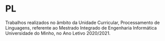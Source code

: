 # PL
Trabalhos realizados no âmbito da Unidade Curricular, Processamento de Linguagens, referente ao Mestrado Integrado de Engenharia Informática Universidade do Minho, no Ano Letivo 2020/2021.
